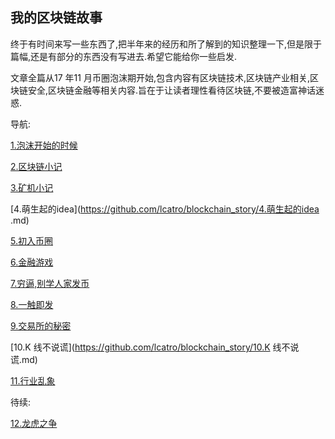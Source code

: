 
##  我的区块链故事


终于有时间来写一些东西了,把半年来的经历和所了解到的知识整理一下,但是限于篇幅,还是有部分的东西没有写进去.希望它能给你一些启发.


文章全篇从17 年11 月币圈泡沫期开始,包含内容有区块链技术,区块链产业相关,区块链安全,区块链金融等相关内容.旨在于让读者理性看待区块链,不要被造富神话迷惑.


导航:

[1.泡沫开始的时候](https://github.com/lcatro/blockchain_story/1.泡沫开始的时候.md)

[2.区块链小记](https://github.com/lcatro/blockchain_story/2.区块链小记.md)

[3.矿机小记](https://github.com/lcatro/blockchain_story/3.矿机小记.md)

[4.萌生起的idea](https://github.com/lcatro/blockchain_story/4.萌生起的idea .md)

[5.初入币圈](https://github.com/lcatro/blockchain_story/5.初入币圈.md)

[6.金融游戏](https://github.com/lcatro/blockchain_story/6.金融游戏.md)

[7.穷逼,别学人家发币](https://github.com/lcatro/blockchain_story/7.穷逼,别学人家发币.md)

[8.一触即发](https://github.com/lcatro/blockchain_story/8.一触即发.md)

[9.交易所的秘密](https://github.com/lcatro/blockchain_story/9.交易所的秘密.md)

[10.K 线不说谎](https://github.com/lcatro/blockchain_story/10.K 线不说谎.md)

[11.行业乱象](https://github.com/lcatro/blockchain_story/11.行业乱象.md)

待续:

[12.龙虎之争](https://github.com/lcatro/blockchain_story/12.龙虎之争.md)

